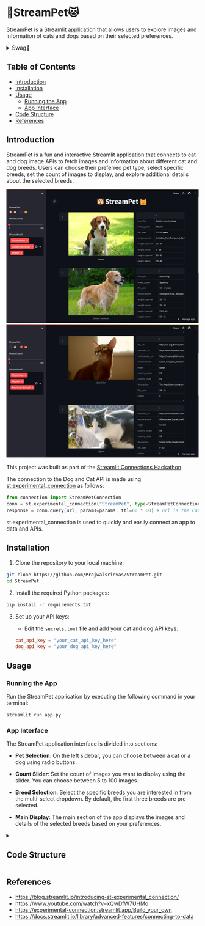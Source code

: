 # 🐶StreamPet🐱

[StreamPet](https://streampet.streamlit.app/) is a Streamlit application that allows users to explore images and information of cats and dogs based on their selected preferences.

<details>
  <summary>Swag🧥</summary>
  
  <img src="swag.jpg" alt="Hoodie" width="35%">
</details>



## Table of Contents

- [Introduction](#introduction)
- [Installation](#installation)
- [Usage](#usage)
  - [Running the App](#running-the-app)
  - [App Interface](#app-interface)
- [Code Structure](#code-structure)
- [References](#references)

## Introduction

StreamPet is a fun and interactive Streamlit application that connects to cat and dog image APIs to fetch images and information about different cat and dog breeds. Users can choose their preferred pet type, select specific breeds, set the count of images to display, and explore additional details about the selected breeds.

![img](assets/1.png)
![img](assets/2.png)

This project was built as part of the [Streamlit Connections Hackathon](https://discuss.streamlit.io/t/connections-hackathon/47574).

The connection to the Dog and Cat API is made using [st.experimental_connection](https://docs.streamlit.io/library/api-reference/connections/st.experimental_connection) as follows:

```python
from connection import StreamPetConnection
conn = st.experimental_connection("StreamPet", type=StreamPetConnection, pet=pet) # pet is either "cat" or "dog"
response = conn.query(url, params=params, ttl=60 * 60) # url is the Cat/Dog API endpoint, params are the parameters to be sent to the API, ttl is data cache ttl
```

st.experimental_connection is used to quickly and easily connect an app to data and APIs.

## Installation

1. Clone the repository to your local machine:

```bash
git clone https://github.com/Prajwalsrinvas/StreamPet.git
cd StreamPet
```

2. Install the required Python packages:

```bash
pip install -r requirements.txt
```

3. Set up your API keys:
   
   - Edit the `secrets.toml` file and add your cat and dog API keys:

   ```toml
   cat_api_key = "your_cat_api_key_here"
   dog_api_key = "your_dog_api_key_here"
   ```

## Usage

### Running the App

Run the StreamPet application by executing the following command in your terminal:

```bash
streamlit run app.py
```

### App Interface

The StreamPet application interface is divided into sections:

- **Pet Selection**: On the left sidebar, you can choose between a cat or a dog using radio buttons.

- **Count Slider**: Set the count of images you want to display using the slider. You can choose between 5 to 100 images.

- **Breed Selection**: Select the specific breeds you are interested in from the multi-select dropdown. By default, the first three breeds are pre-selected.

- **Main Display**: The main section of the app displays the images and details of the selected breeds based on your preferences.


<details>
<summary><h2>Code Structure</h2></summary>

### `app.py`

This script serves as the main entry point for the StreamPet application. It imports necessary libraries, connects to the API, and handles the Streamlit interface.

- `import` Statements:
  - `json`: This module is imported to work with JSON data.
  - `random.shuffle`: The `shuffle` function from the `random` module is used to shuffle the API response images.
  - `pandas as pd`: The `pandas` library is used for data manipulation and analysis.
  - `streamlit as st`: The core library that's used for building the Streamlit application.
  - `StreamPetConnection`: A custom connection class defined in `connection.py`.

- `get_breeds` Function:
  - This function loads the `breeds.json` file and returns the breeds corresponding to the selected pet (cat or dog).

- Main Execution (`if __name__ == "__main__":`):
  - Sets up the Streamlit page configuration, title, and icon.
  - Displays a centered title using Markdown.

- Sidebar UI Elements:
  - Allows users to select between a cat 🐱 or a dog 🐶.
  - A slider to choose the count of images to display.
  - A multi-select dropdown to choose specific breeds.

- Streamlit Connection Setup:
  - Initializes a custom connection to the API using `st.experimental_connection`.
  - Retrieves the API key for the selected pet from `secrets.toml`.

- API Query and Display:
  - Constructs the API URL and parameters.
  - Performs the API query using the custom connection class and caches the response using `@st.cache_data`.
  - Shuffles the API response images.
  - Iterates through the shuffled images and displays them in columns.
  - Displays the breed details using a Pandas DataFrame.

### `connection.py`

This script defines a custom connection class named `StreamPetConnection` that is used to manage API requests and responses.

- `StreamPetConnection` Class (`ExperimentalBaseConnection[requests.Session]`):
  - Inherits from `ExperimentalBaseConnection` and is parameterized with the `requests.Session` type.

- `__init__` Method:
  - Initializes the connection using the provided `connection_name` and any other provided keyword arguments.

- `_connect` Method:
  - Creates and returns a new `requests.Session` object, representing a persistent session to reuse connection resources.

- `cursor` Method:
  - Returns the `_instance` of the connection. In this case, the instance is the `requests.Session` object.

- `query` Method:
  - Takes a URL, parameters, and a TTL (time-to-live) value as inputs.
  - Uses the `st.cache_data` decorator to cache the API response for a specified duration.
  - Performs the API query using the `get` method of the session object and raises an exception if the response status is not OK.
  - Returns the response.

### `breeds.json`

This JSON file contains the list of cat and dog breeds, each associated with an ID and a name. It's used to populate the breed options in the application.

### `secrets.toml`

This configuration file stores the API keys for the cat and dog APIs. It's important to keep this file secure and not share it publicly.

### `requirements.txt`

This file lists the Python packages required for the project. You can use it to create a virtual environment or install the packages directly using `pip`.

</details>


## References

- https://blog.streamlit.io/introducing-st-experimental_connection/
- https://www.youtube.com/watch?v=xQwDfW7UHMo
- https://experimental-connection.streamlit.app/Build_your_own
- https://docs.streamlit.io/library/advanced-features/connecting-to-data
